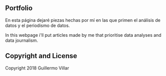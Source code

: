## Portfolio

En esta página dejaré piezas hechas por mí en las que primen el análisis de datos y el periodismo de datos.

In this webpage i'll put articles made by me that prioritise data analyses and data journalism.


## Copyright and License

Copyright 2018 Guillermo Villar